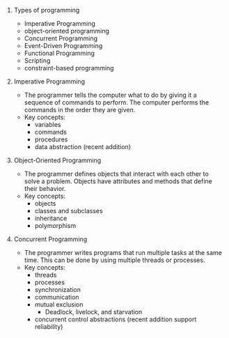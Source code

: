 1. Types of programming
    - Imperative Programming
    - object-oriented programming
    - Concurrent Programming
    - Event-Driven Programming
    - Functional Programming
    - Scripting
    - constraint-based programming

2. Imperative Programming
    - The programmer tells the computer what to do by giving it a sequence of commands to perform. The computer performs the commands in the order they are given.
    - Key concepts:
        - variables
        - commands
        - procedures
        - data abstraction (recent addition)
3. Object-Oriented Programming
    - The programmer defines objects that interact with each other to solve a problem. Objects have attributes and methods that define their behavior.
    - Key concepts:
        - objects
        - classes and subclasses
        - inheritance
        - polymorphism
        
3. Concurrent Programming
    - The programmer writes programs that run multiple tasks at the same time. This can be done by using multiple threads or processes.
    - Key concepts:
        - threads
        - processes
        - synchronization
        - communication
        - mutual exclusion
            - Deadlock, livelock, and starvation
        - concurrent control abstractions (recent addition support reliability)
        